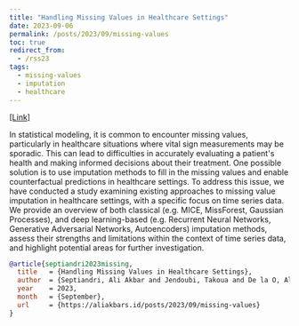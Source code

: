 ```yaml
---
title: "Handling Missing Values in Healthcare Settings"
date: 2023-09-06
permalink: /posts/2023/09/missing-values
toc: true
redirect_from:
  - /rss23
tags:
  - missing-values
  - imputation
  - healthcare
---
```


[[Link]](https://virtual.oxfordabstracts.com/#/event/4019/submission/148)

In statistical modeling, it is common to encounter missing values, particularly in healthcare situations where vital sign measurements may be sporadic. This can lead to difficulties in accurately evaluating a patient's health and making informed decisions about their treatment. One possible solution is to use imputation methods to fill in the missing values and enable counterfactual predictions in healthcare settings. To address this issue, we have conducted a study examining existing approaches to missing value imputation in healthcare settings, with a specific focus on time series data. We provide an overview of both classical (e.g. MICE, MissForest, Gaussian Processes), and deep learning-based (e.g. Recurrent Neural Networks, Generative Adversarial Networks, Autoencoders) imputation methods, assess their strengths and limitations within the context of time series data, and highlight potential areas for further investigation.

```bibtex
@article{septiandri2023missing,
  title   = {Handling Missing Values in Healthcare Settings},
  author  = {Septiandri, Ali Akbar and Jendoubi, Takoua and De la O, Alejadro Díaz},
  year    = 2023,
  month   = {September},
  url     = {https://aliakbars.id/posts/2023/09/missing-values}
}
```